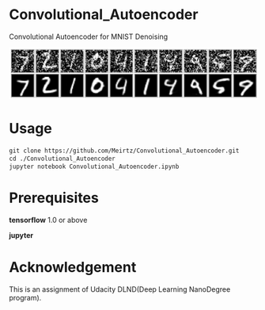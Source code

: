 # Convolutional_Autoencoder
Convolutional Autoencoder for MNIST Denoising

<img src="assets/denoising.png">

# Usage
```
git clone https://github.com/Meirtz/Convolutional_Autoencoder.git
cd ./Convolutional_Autoencoder
jupyter notebook Convolutional_Autoencoder.ipynb
```

# Prerequisites
**tensorflow** 1.0 or above

**jupyter**

# Acknowledgement
This is an assignment of Udacity DLND(Deep Learning NanoDegree program).
